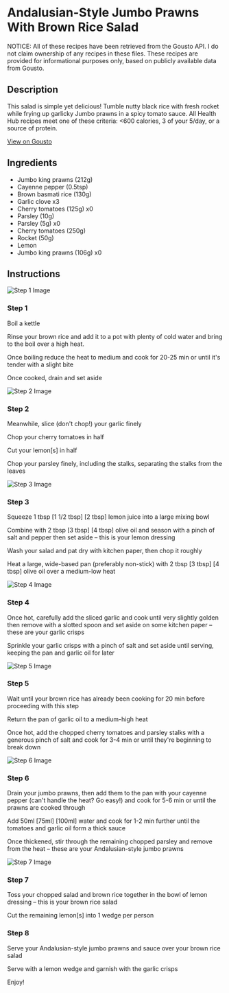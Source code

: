 # Andalusian-Style Jumbo Prawns With Brown Rice Salad

NOTICE: All of these recipes have been retrieved from the Gousto API. I do not claim ownership of any recipes in these files. These recipes are provided for informational purposes only, based on publicly available data from Gousto.

## Description

This salad is simple yet delicious! Tumble nutty black rice with fresh rocket while frying up garlicky Jumbo prawns in a spicy tomato sauce. All Health Hub recipes meet one of these criteria: <600 calories, 3 of your 5/day, or a source of protein.


[View on Gousto](https://www.gousto.co.uk/recipes/cookbook/andalusian-prawns-black-rice-salad)

## Ingredients

- Jumbo king prawns (212g)
- Cayenne pepper (0.5tsp)
- Brown basmati rice (130g)
- Garlic clove x3
- Cherry tomatoes (125g) x0
- Parsley (10g)
- Parsley (5g) x0
- Cherry tomatoes (250g)
- Rocket (50g)
- Lemon
- Jumbo king prawns (106g) x0

## Instructions

![Step 1 Image](https://production-media.gousto.co.uk/cms/recipe-step-image/Brown-rice-in-pan-1680001937912-x200.jpg)

### Step 1

Boil a kettle

Rinse your brown rice and add it to a pot with plenty of cold water and bring to the boil over a high heat.

Once boiling reduce the heat to medium and cook for 20-25 min or until it's tender with a slight bite

Once cooked, drain and set aside

![Step 2 Image](https://production-media.gousto.co.uk/cms/recipe-step-image/798.-step-2-x200.jpg)

### Step 2

Meanwhile, slice (don't chop!) your garlic finely

Chop your cherry tomatoes in half

Cut your lemon[s] in half

Chop your parsley finely, including the stalks, separating the stalks from the leaves

![Step 3 Image](https://production-media.gousto.co.uk/cms/recipe-step-image/798.-step-3-x200.jpg)

### Step 3

Squeeze 1 tbsp <span class="text-purple">[1 1/2 tbsp]</span> <span class="text-danger">[2 tbsp]</span> lemon juice into a large mixing bowl

Combine with 2 tbsp <span class="text-purple">[3 tbsp]</span><span class="text-danger"> [4 tbsp]</span> olive oil and season with a pinch of salt and pepper then set aside – this is your lemon dressing

Wash your salad and pat dry with kitchen paper, then chop it roughly

Heat a large, wide-based pan (preferably non-stick) with 2 tbsp <span class="text-purple">[3 tbsp]</span><span class="text-danger"> [4 tbsp] </span>olive oil over a medium-low heat

![Step 4 Image](https://production-media.gousto.co.uk/cms/recipe-step-image/798.-step-4-x200.jpg)

### Step 4

Once hot, carefully add the sliced garlic and cook until very slightly golden then remove with a slotted spoon and set aside on some kitchen paper – these are your garlic crisps

Sprinkle your garlic crisps with a pinch of salt and set aside until serving, keeping the pan and garlic oil for later

![Step 5 Image](https://production-media.gousto.co.uk/cms/recipe-step-image/798.-step-5-x200.jpg)

### Step 5

Wait until your brown rice has already been cooking for 20 min before proceeding with this step

Return the pan of garlic oil to a medium-high heat

Once hot, add the chopped cherry tomatoes and parsley stalks with a generous pinch of salt and cook for 3-4 min or until they're beginning to break down

![Step 6 Image](https://production-media.gousto.co.uk/cms/recipe-step-image/798.-step-6-x200.jpg)

### Step 6

Drain your jumbo prawns, then add them to the pan with your cayenne pepper (can't handle the heat? Go easy!) and cook for 5-6 min or until the prawns are cooked through

Add 50ml <span class="text-purple">[75ml]</span> <span class="text-danger">[100ml]</span> water and cook for 1-2 min further until the tomatoes and garlic oil form a thick sauce

Once thickened, stir through the remaining chopped parsley and remove from the heat – these are your Andalusian-style jumbo prawns

![Step 7 Image](https://production-media.gousto.co.uk/cms/recipe-step-image/798.-step-7-x200.jpg)

### Step 7

Toss your chopped salad and brown rice together in the bowl of lemon dressing – this is your brown rice salad

Cut the remaining lemon[s] into 1 wedge per person

### Step 8

Serve your Andalusian-style jumbo prawns and sauce over your brown rice salad

Serve with a lemon wedge and garnish with the garlic crisps

Enjoy!

